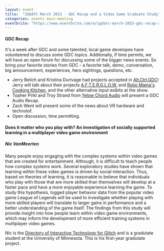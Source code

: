```yaml
---
layout: event
title:  "IGDATC March 2015 - GDC Recap and a Video Game Graduate Study"
categories: events main-meeting
eventbrite: "https://www.eventbrite.com/e/igdatc-march-2015-gdc-recap-and-a-video-game-graduate-study-tickets-16024742436?aff=ebdsoporgprofile"
---
```


#### GDC Recap

It's a week after GDC and some talented, local game developes have volunteered to discuss some GDC topics. Additonally, if time permits, we will have an open forum for discussing some of the bigger news events. So bring your favorite stories from GDC - a favorite talk, demo, conversation, big announcement, experiences, hero sightings, questions, etc.

- Jerry Belich and Kristina Durivage had projects accepted in [Alt.Ctrl.GDC](http://www.gdconf.com/news/altctrlgdc_alternative_input_e.html)! Jerry will talk about their projects [A.F.T.E.R.G.L.O.W.](http://jerrytron.com/press/sheet.php?p=afterglow) and [Robo Mama's Cooking Kitchen](http://jerrytron.com/press/sheet.php?p=robo_mamas_cooking_kitchen), and the other alternative input exibits at the show.
- Topher Pirkl and Troy Strand from [Yelow Chord Audio](http://www.yellowchordaudio.com/) will present a GDC Audio Recap.
- Zach Went will present some of the news about VR hardware and technolof.
- Open discussion, time permitting.


#### Does it matter who you play with? An investigation of socially supported learning in a multiplayer video game environment
##### Nic VanMeerten

Many people enjoy engaging with the complex systems within video games that are created for entertainment. Although, it is difficult to teach people how complex systems work. Several exploratory studies have shown that learning within these video games is driven by social interaction. Thus, based on theories of learning, it is reasonable to believe that individuals who play with those that are more skilled than themselves will develop at a faster pace and have a more enjoyable experience learning the game. To study this hypothesis, logged player behavior data from the popular video game League of Legends will be used to investigate whether playing with more skilled players will translate to larger gains in performance and a better understanding of the game itself. The findings from this study will provide insight into how people learn within video game environments, which may inform the development of more efficient training systems in multiplayer video games.

Nic is the [Directory of Interactive Technology for Glitch](http://glitch.mn/member/executor/) and is a gradutate student at the University of Minnesota. This is his first-year gradutate project.

